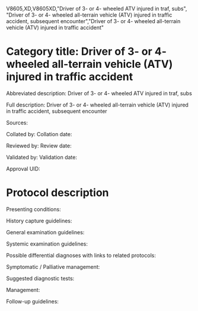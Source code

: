 V8605,XD,V8605XD,"Driver of 3- or 4- wheeled ATV injured in traf, subs", "Driver of 3- or 4- wheeled all-terrain vehicle (ATV) injured in traffic accident, subsequent encounter","Driver of 3- or 4- wheeled all-terrain vehicle (ATV) injured in traffic accident"
# Category title: Driver of 3- or 4- wheeled all-terrain vehicle (ATV) injured in traffic accident

Abbreviated description: Driver of 3- or 4- wheeled ATV injured in traf, subs

Full description: Driver of 3- or 4- wheeled all-terrain vehicle (ATV) injured in traffic accident, subsequent encounter

Sources:

Collated by:
Collation date:

Reviewed by:
Review date:

Validated by:
Validation date:

Approval UID:

# Protocol description

Presenting conditions:

History capture guidelines:

General examination guidelines:

Systemic examination guidelines:

Possible differential diagnoses with links to related protocols:

Symptomatic / Palliative management:

Suggested diagnostic tests:

Management:

Follow-up guidelines:
